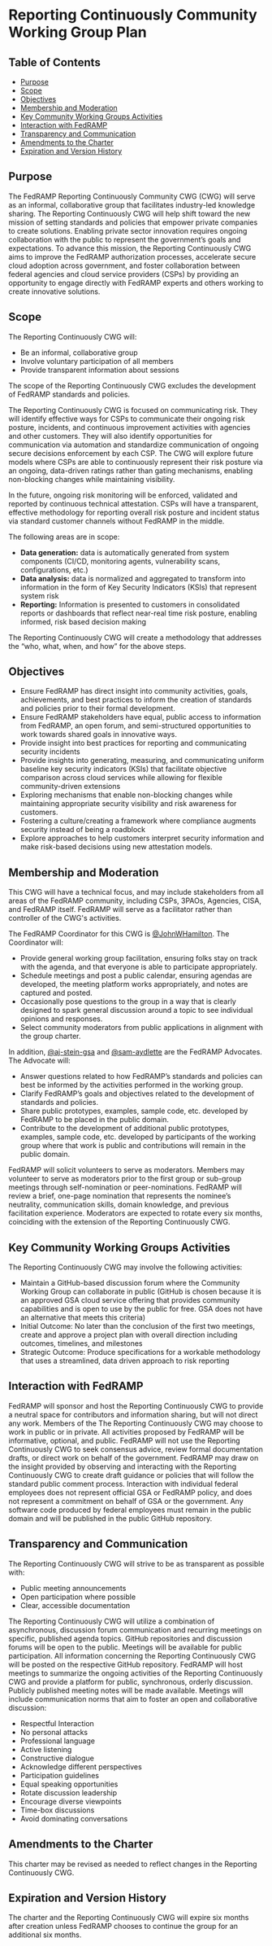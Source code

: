 # Reporting Continuously Community Working Group Plan

## Table of Contents 
- [Purpose](#purpose)
- [Scope](#scope)
- [Objectives](#objectives)
- [Membership and Moderation](#membership-and-moderation)
- [Key Community Working Groups Activities](#key-community-working-groups-activities)
- [Interaction with FedRAMP](#interaction-with-fedramp)
- [Transparency and Communication](#transparency-and-communication)
- [Amendments to the Charter](#amendments-to-the-charter)
- [Expiration and Version History](#expiration-and-version-history)


## Purpose
The FedRAMP Reporting Continuously Community CWG (CWG) will serve as an informal, collaborative group that facilitates industry-led knowledge sharing. The Reporting Continuously CWG will help shift toward the new mission of setting standards and policies that empower private companies to create solutions. Enabling private sector innovation requires ongoing collaboration with the public to represent the government’s goals and expectations. To advance this mission, the Reporting Continuously CWG aims to improve the FedRAMP authorization processes, accelerate secure cloud adoption across government, and foster collaboration between federal agencies and cloud service providers (CSPs) by providing an opportunity to engage directly with FedRAMP experts and others working to create innovative solutions.

## Scope
The Reporting Continuously CWG will:
- Be an informal, collaborative group
- Involve voluntary participation of all members
- Provide transparent information about sessions

The scope of the Reporting Continuously CWG excludes the development of FedRAMP standards and policies.

The Reporting Continuously CWG is focused on communicating risk. They will identify effective ways for CSPs to communicate their ongoing risk posture, incidents, and continuous improvement activities with agencies and other customers. They will also identify opportunities for communication via automation and standardize communication of ongoing secure decisions enforcement by each CSP. The CWG will explore future models where CSPs are able to continuously represent their risk posture via an ongoing, data-driven ratings rather than gating mechanisms, enabling non-blocking changes while maintaining visibility.

In the future, ongoing risk monitoring will be enforced, validated and reported by continuous technical attestation. CSPs will have a transparent, effective methodology for reporting overall risk posture and incident status via standard customer channels without FedRAMP in the middle.

The following areas are in scope:
- **Data generation:** data is automatically generated from system components (CI/CD, monitoring agents, vulnerability scans, configurations, etc.)
- **Data analysis:** data is normalized and aggregated to transform into information in the form of Key Security Indicators (KSIs) that represent system risk
- **Reporting:** Information is presented to customers in consolidated reports or dashboards that reflect near-real time risk posture, enabling informed, risk based decision making

The Reporting Continuously CWG will create a methodology that addresses the “who, what, when, and how” for the above steps.


## Objectives
- Ensure FedRAMP has direct insight into community activities, goals, achievements, and best practices to inform the creation of standards and policies prior to their formal development.
- Ensure FedRAMP stakeholders have equal, public access to information from FedRAMP, an open forum, and semi-structured opportunities to work towards shared goals in innovative ways.
- Provide insight into best practices for reporting and communicating security incidents
- Provide insights into generating, measuring, and communicating uniform baseline key security indicators (KSIs) that facilitate objective comparison across cloud services while allowing for flexible community-driven extensions
- Exploring mechanisms that enable non-blocking changes while maintaining appropriate security visibility and risk awareness for customers.
- Fostering a culture/creating a framework where compliance augments security instead of being a roadblock
- Explore approaches to help customers interpret security information and make risk-based decisions using new attestation models.

## Membership and Moderation

This CWG will have a technical focus, and may include stakeholders from all areas of the FedRAMP community, including CSPs, 3PAOs, Agencies, CISA, and FedRAMP itself. FedRAMP will serve as a facilitator rather than controller of the CWG's activities. 

The FedRAMP Coordinator for this CWG is [@JohnWHamilton](https://www.github.com/JohnWHamilton). The Coordinator will:
- Provide general working group facilitation, ensuring folks stay on track with the agenda, and that everyone is able to participate appropriately.
- Schedule meetings and post a public calendar, ensuring agendas are developed, the meeting platform works appropriately, and notes are captured and posted.
- Occasionally pose questions to the group in a way that is clearly designed to spark general discussion around a topic to see individual opinions and responses.
- Select community moderators from public applications in alignment with the group charter.

In addition, [@aj-stein-gsa](https://www.github.com/aj-stein-gsa) and [@sam-aydlette](https://www.github.com/sam-aydlette) are the FedRAMP Advocates. The Advocate will:
- Answer questions related to how FedRAMP’s standards and policies can best be informed by the activities performed in the working group.
- Clarify FedRAMP’s goals and objectives related to the development of standards and policies.
- Share public prototypes, examples, sample code, etc. developed by FedRAMP to be placed in the public domain.
- Contribute to the development of additional public prototypes, examples, sample code, etc. developed by participants of the working group where that work is public and contributions will remain in the public domain.

FedRAMP will solicit volunteers to serve as moderators. Members may volunteer to serve as moderators prior to the first group or sub-group meetings through self-nomination or peer-nominations. FedRAMP will review a brief, one-page nomination that represents the nominee’s neutrality, communication skills, domain knowledge, and previous facilitation experience. Moderators are expected to rotate every six months, coinciding with the extension of the Reporting Continuously CWG.


## Key Community Working Groups Activities
The Reporting Continuously CWG may involve the following activities:
- Maintain a GitHub-based discussion forum where the Community Working Group can collaborate in public (GitHub is chosen because it is an approved GSA cloud service offering that provides community capabilities and is open to use by the public for free. GSA does not have an alternative that meets this criteria)
- Initial Outcome: No later than the conclusion of the first two meetings, create and approve a project plan with overall direction including outcomes, timelines, and milestones
- Strategic Outcome: Produce specifications for a workable methodology that uses a streamlined, data driven approach to risk reporting


## Interaction with FedRAMP
FedRAMP will sponsor and host the Reporting Continuously CWG to provide a neutral space for contributors and information sharing, but will not direct any work. Members of the The Reporting Continuously CWG may choose to work in public or in private. All activities proposed by FedRAMP will be informative, optional, and public.
FedRAMP will not use the Reporting Continuously CWG to seek consensus advice, review formal documentation drafts, or direct work on behalf of the government. FedRAMP may draw on the insight provided by observing and interacting with the Reporting Continuously CWG to create draft guidance or policies that will follow the standard public comment process.
Interaction with individual federal employees does not represent official GSA or FedRAMP policy, and does not represent a commitment on behalf of GSA or the government.
Any software code produced by federal employees must remain in the public domain and will be published in the public GitHub repository.

## Transparency and Communication
The Reporting Continuously CWG will strive to be as transparent as possible with: 
- Public meeting announcements
- Open participation where possible
- Clear, accessible documentation

The Reporting Continuously CWG will utilize a combination of asynchronous, discussion forum communication and recurring meetings on specific, published agenda topics. GitHub repositories and discussion forums will be open to the public. Meetings will be available for public participation. All information concerning the Reporting Continuously CWG will be posted on the respective GitHub repository. FedRAMP will host meetings to summarize the ongoing activities of the Reporting Continuously CWG and provide a platform for public, synchronous, orderly discussion. Publicly published meeting notes will be made available.
Meetings will include communication norms that aim to foster an open and collaborative discussion:
- Respectful Interaction
- No personal attacks
- Professional language
- Active listening
- Constructive dialogue
- Acknowledge different perspectives
- Participation guidelines
- Equal speaking opportunities
- Rotate discussion leadership
- Encourage diverse viewpoints
- Time-box discussions
- Avoid dominating conversations

## Amendments to the Charter
This charter may be revised as needed to reflect changes in the Reporting Continuously CWG.

## Expiration and Version History
The charter and the Reporting Continuously CWG will expire six months after creation unless FedRAMP chooses to continue the group for an additional six months.

